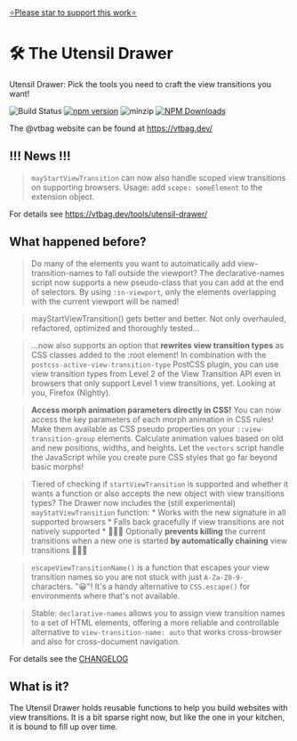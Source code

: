 [⭐️Please star to support this work⭐️](https://github.com/vtbag/utensil-drawer)

# 🛠 The Utensil Drawer

Utensil Drawer: Pick the tools you need to craft the view transitions you want!

![Build Status](https://github.com/vtbag/utensil-drawer/actions/workflows/run-build.yml/badge.svg)
[![npm version](https://img.shields.io/npm/v/@vtbag/utensil-drawer/latest)](https://www.npmjs.com/package/@vtbag/utensil-drawer)
![minzip](https://badgen.net/bundlephobia/minzip/@vtbag/utensil-drawer)
[![NPM Downloads](https://img.shields.io/npm/dw/@vtbag/utensil-drawer)](https://www.npmjs.com/package/@vtbag/utensil-drawer)

The @vtbag website can be found at https://vtbag.dev/

## !!! News !!!

> `mayStartViewTransition` can now also handle scoped view transitions on supporting browsers. Usage: add `scope: someElement` to the extension object. 

For details see https://vtbag.dev/tools/utensil-drawer/

## What happened before?


> Do many of the elements you want to automatically add view-transition-names to fall outside the viewport? The declarative-names script now supports a new pseudo-class that you can add at the end of selectors. By using `:in-viewport`, only the elements overlapping with the current viewport will be named!


> mayStartViewTransition() gets better and better. Not only overhauled, refactored, optimized and thoroughly tested...

> ...now also supports an option that **rewrites view transition types** as CSS classes added to the :root element! In combination with the `postcss-active-view-transition-type` PostCSS plugin, you can use view transition types from Level 2 of the View Transition API even in browsers that only support Level 1 view transitions, yet. Looking at you, Firefox (Nightly). 

> **Access morph animation parameters directly in CSS!**
You can now access the key parameters of each morph animation in CSS rules! Make them available as CSS pseudo properties on your `::view-transition-group` elements. Calculate animation values based on old and new positions, widths, and heights. Let the `vectors` script handle the JavaScript while you create pure CSS styles that go far beyond basic morphs!


> Tiered of checking if `startViewTransition` is supported and whether it wants a function or also accepts the new object with view transitions types? The Drawer now includes the (still experimental) `mayStatViewTransition` function:
    * Works with the new signature in all supported browsers
    * Falls back gracefully if view transitions are not  natively supported
    * 🥁🥁🥁 Optionally **prevents killing** the current transitions when a new one is started **by automatically chaining** view transitions 🥁🥁🥁


> `escapeViewTransitionName()` is a function that escapes your view transition names so you are not stuck with just `A-Za-Z0-9-_` characters. "😀"! It's a handy alternative to `CSS.escape()` for environments where that's not available.

> Stable: `declarative-names` allows you to assign view transition names to a set of HTML elements, offering a more reliable and controllable alternative to `view-transition-name: auto` that works cross-browser and also for cross-document navigation.

For details see the [CHANGELOG](https://github.com/vtbag/utensil-drawer/blob/main/CHANGELOG.md)

## What is it?

The Utensil Drawer holds reusable functions to help you build websites with view transitions. It is a bit sparse right now, but like the one in your kitchen, it is bound to fill up over time.

